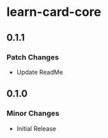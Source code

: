# learn-card-core

## 0.1.1

### Patch Changes

-   Update ReadMe

## 0.1.0

### Minor Changes

-   Initial Release

